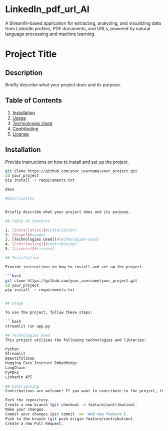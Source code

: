 # LinkedIn_pdf_url_AI
A Streamlit-based application for extracting, analyzing, and visualizing data from LinkedIn profiles, PDF documents, and URLs, powered by natural language processing and machine learning.

# Project Title

## Description

Briefly describe what your project does and its purpose.

## Table of Contents

1. [Installation](#installation)
2. [Usage](#usage)
3. [Technologies Used](#technologies-used)
4. [Contributing](#contributing)
5. [License](#license)

## Installation

Provide instructions on how to install and set up the project.

```bash
git clone https://github.com/your_username/your_project.git
cd your_project
pip install -r requirements.txt

dass

#Descriiption


Briefly describe what your project does and its purpose.

## Table of Contents

1. [Installation](#installation)
2. [Usage](#usage)
3. [Technologies Used](#technologies-used)
4. [Contributing](#contributing)
5. [License](#license)

## Installation

Provide instructions on how to install and set up the project.

```bash
git clone https://github.com/your_username/your_project.git
cd your_project
pip install -r requirements.txt


## Usage

To use the project, follow these steps:

```bash
streamlit run app.py

## Technologies Used
This project utilizes the following technologies and libraries:

Python
Streamlit
BeautifulSoup
Hugging Face Instruct Embeddings
LangChain
PyPDF2
Linkedin API
 
## Contributing
Contributions are welcome! If you want to contribute to the project, follow these steps:

Fork the repository.
Create a new branch (git checkout -b feature/contribution).
Make your changes.
Commit your changes (git commit -am 'Add new feature').
Push to the branch (git push origin feature/contribution).
Create a new Pull Request.

